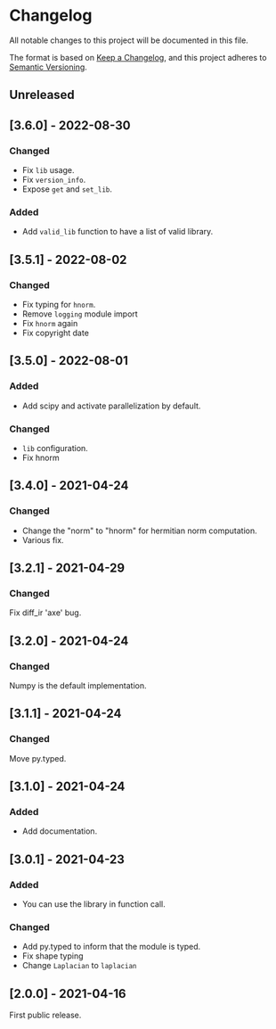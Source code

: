 # Changelog

All notable changes to this project will be documented in this file.

The format is based on [Keep a Changelog](https://keepachangelog.com/en/1.0.0/),
and this project adheres to [Semantic Versioning](https://semver.org/spec/v2.0.0.html).

## Unreleased

## [3.6.0] - 2022-08-30

### Changed
- Fix `lib` usage.
- Fix `version_info`.
- Expose `get` and `set_lib`.

### Added
- Add `valid_lib` function to have a list of valid library.

## [3.5.1] - 2022-08-02

### Changed
- Fix typing for `hnorm`.
- Remove `logging` module import
- Fix `hnorm` again
- Fix copyright date

## [3.5.0] - 2022-08-01

### Added
- Add scipy and activate parallelization by default.

### Changed
- `lib` configuration.
- Fix hnorm

## [3.4.0] - 2021-04-24

### Changed

- Change the "norm" to "hnorm" for hermitian norm computation.
- Various fix.

## [3.2.1] - 2021-04-29

### Changed

Fix diff_ir 'axe' bug.﻿

## [3.2.0] - 2021-04-24

### Changed

Numpy is the default implementation.

## [3.1.1] - 2021-04-24

### Changed

Move py.typed.

## [3.1.0] - 2021-04-24

### Added

- Add documentation.

## [3.0.1] - 2021-04-23

### Added

- You can use the library in function call.

### Changed

- Add py.typed to inform that the module is typed.
- Fix shape typing
- Change `Laplacian` to `laplacian` 

## [2.0.0] - 2021-04-16

First public release.

